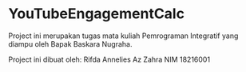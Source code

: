 # YouTubeEngagementCalc

Project ini merupakan tugas mata kuliah Pemrograman Integratif yang diampu oleh Bapak Baskara Nugraha.

Project ini dibuat oleh:
Rifda Annelies Az Zahra 
NIM 18216001